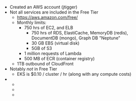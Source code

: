 - Created an AWS account (jtigger)
- Not all services are included in the Free Tier
	- https://aws.amazon.com/free/
	- Monthly limits:
		- 750 hrs of EC2, and ELB
			- 750 hrs of RDS, ElastiCache, MemoryDB (redis), DocumentDB (mongo), Graph DB "Neptune"
			- 30 GB EBS (virtual disk)
			- 5GB of S3
		- 1 million requests of Lambda
		- 500 MB of ECR (container registry)
	- 1TB outbound of CloudFront
- Notably _not_ in Free Tier
	- EKS is $0.10 / cluster / hr  (along with any compute costs)
-
	-
	-
	-